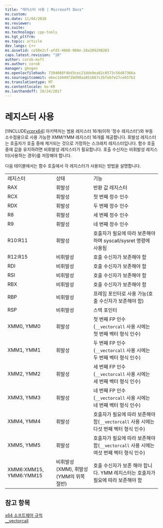 ```yaml
---
title: "레지스터 사용 | Microsoft Docs"
ms.custom: 
ms.date: 11/04/2016
ms.reviewer: 
ms.suite: 
ms.technology: cpp-tools
ms.tgt_pltfrm: 
ms.topic: article
dev_langs: C++
ms.assetid: ce58e2cf-afd3-4068-980e-28a209298265
caps.latest.revision: "10"
author: corob-msft
ms.author: corob
manager: ghogen
ms.openlocfilehash: 7394088f4bd3cec21dde9ea82c0573c56d87366a
ms.sourcegitcommit: ebec1d449f2bd98aa851667c2bfeb7e27ce657b2
ms.translationtype: MT
ms.contentlocale: ko-KR
ms.lasthandoff: 10/24/2017
---
```

# <a name="register-usage"></a>레지스터 사용
[!INCLUDE[vcprx64](../assembler/inline/includes/vcprx64_md.md)] 아키텍처는 범용 레지스터 16개(이하 '정수 레지스터')와 부동 소수점용으로 사용 가능한 XMM/YMM 레지스터 16개를 제공합니다. 휘발성 레지스터는 호출자가 호출 중에 제거되는 것으로 가정하는 스크래치 레지스터입니다. 함수 호출 중에 값을 유지하려면 비휘발성 레지스터가 필요합니다. 호출 수신자는 비휘발성 레지스터(사용하는 경우)를 저장해야 합니다.  
  
 다음 테이블에서는 함수 호출에서 각 레지스터가 사용되는 방법을 설명합니다.  
  
||||  
|-|-|-|  
|레지스터|상태|기능|  
|RAX|휘발성|반환 값 레지스터|  
|RCX|휘발성|첫 번째 정수 인수|  
|RDX|휘발성|두 번째 정수 인수|  
|R8|휘발성|세 번째 정수 인수|  
|R9|휘발성|네 번째 정수 인수|  
|R10:R11|휘발성|호출자가 필요에 따라 보존해야 하며 syscall/sysret 명령에 사용됨|  
|R12:R15|비휘발성|호출 수신자가 보존해야 함|  
|RDI|비휘발성|호출 수신자가 보존해야 함|  
|RSI|비휘발성|호출 수신자가 보존해야 함|  
|RBX|비휘발성|호출 수신자가 보존해야 함|  
|RBP|비휘발성|프레임 포인터로 사용 가능(호출 수신자가 보존해야 함)|  
|RSP|비휘발성|스택 포인터|  
|XMM0, YMM0|휘발성|첫 번째 FP 인수(`__vectorcall` 사용 시에는 첫 번째 벡터 형식 인수)|  
|XMM1, YMM1|휘발성|두 번째 FP 인수(`__vectorcall` 사용 시에는 두 번째 벡터 형식 인수)|  
|XMM2, YMM2|휘발성|세 번째 FP 인수(`__vectorcall` 사용 시에는 세 번째 벡터 형식 인수)|  
|XMM3, YMM3|휘발성|네 번째 FP 인수(`__vectorcall` 사용 시에는 네 번째 벡터 형식 인수)|  
|XMM4, YMM4|휘발성|호출자가 필요에 따라 보존해야 함(`__vectorcall` 사용 시에는 다섯 번째 벡터 형식 인수)|  
|XMM5, YMM5|휘발성|호출자가 필요에 따라 보존해야 함(`__vectorcall` 사용 시에는 여섯 번째 벡터 형식 인수)|  
|XMM6:XMM15, YMM6:YMM15|비휘발성(XMM), 휘발성(YMM의 위쪽 절반)|호출 수신자가 보존 해야 합니다. YMM 레지스터는 호출자가 필요에 따라 보존해야 함|  
  
## <a name="see-also"></a>참고 항목  
 [x64 소프트웨어 규칙](../build/x64-software-conventions.md)   
 [__vectorcall](../cpp/vectorcall.md)
